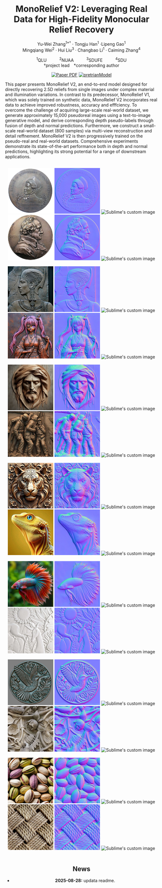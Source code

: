 <div align="center">
<h1>MonoRelief V2: Leveraging Real Data for High-Fidelity Monocular Relief Recovery
</h1>

Yu-Wei Zhang<sup>1*&dagger;</sup> · Tongju Han<sup>1</sup> ·Lipeng Gao<sup>1</sup>
<br>
Mingqiang Wei<sup>2</sup> · Hui Liu<sup>3</sup> · Changbao Li<sup>1</sup> · Caiming Zhang<sup>4</sup>

<sup>1</sup>QLU&emsp;&emsp;&emsp;<sup>2</sup>NUAA&emsp;&emsp;&emsp;<sup>3</sup>SDUFE&emsp;&emsp;&emsp;<sup>4</sup>SDU
<br>
&dagger;project lead&emsp;*corresponding author

<a href="(https://arxiv.org/abs/2508.19555v1)"><img src='https://img.shields.io/badge/arXiv-monorelief V2-red' alt='Paper PDF'></a>
<a href='Todo'><img src='https://img.shields.io/badge/pretrianModel-Monorelief V2 V2-green' alt='pretrianModel'></a>


<p align="left">This paper presents MonoRelief V2, an end-to-end model designed for directly recovering 2.5D reliefs from single images under complex material and illumination variations. In contrast to its predecessor, MonoRelief V1, which was solely trained on synthetic data, MonoRelief V2 incorporates real data to achieve improved robustness, accuracy and efffciency. To overcome the challenge of acquiring large-scale real-world dataset, we generate approximately 15,000 pseudoreal images using a text-to-image generative model, and derive corresponding depth pseudo-labels through fusion of depth and normal predictions. Furthermore, we construct a small-scale real-world dataset (800 samples) via multi-view reconstruction and detail reffnement. MonoRelief V2 is then progressively trained on the pseudo-real and real-world datasets. Comprehensive experiments demonstrate its state-of-the-art performance both in depth and normal predictions, highlighting its strong potential for a range of downstream applications. </p>

## 
<center class="half">
<img src="assets/g1.jpg" width="150"/>
<img src="assets/g1_n.jpg" width="150"/>
<img src="assets/g1.gif?raw=true" alt="Sublime's custom image" width="150"/>
<img src="assets/g2.png" width="150"/>
<img src="assets/g2_n.jpg" width="150"/>
<img src="assets/g2.gif?raw=true" alt="Sublime's custom image" width="150"/>
</center><br>

<center class="half">
<img src="assets/g3.jpg" width="150"/>
<img src="assets/g3_n.jpg" width="150"/>
<img src="assets/g3.gif?raw=true" alt="Sublime's custom image" width="150"/>
<img src="assets/g4.png" width="150"/>
<img src="assets/g4_n.jpg" width="150"/>
<img src="assets/g4.gif?raw=true" alt="Sublime's custom image" width="150"/>
</center><br>

<center class="half">
<img src="assets/g5.jpg" width="150"/>
<img src="assets/g5_n.jpg" width="150"/>
<img src="assets/g5.gif?raw=true" alt="Sublime's custom image" width="150"/>
<img src="assets/g6.jpg" width="150"/>
<img src="assets/g6_n.jpg" width="150"/>
<img src="assets/g6.gif?raw=true" alt="Sublime's custom image" width="150"/>
</center><br>

<center class="half">
<img src="assets/g7.png" width="150"/>
<img src="assets/g7_n.jpg" width="150"/>
<img src="assets/g7.gif?raw=true" alt="Sublime's custom image" width="150"/>
<img src="assets/g8.jpg" width="150"/>
<img src="assets/g8_n.jpg" width="150"/>
<img src="assets/g8.gif?raw=true" alt="Sublime's custom image" width="150"/>
</center><br>

<center class="half">
<img src="assets/g9.jpg" width="150"/>
<img src="assets/g9_n.jpg" width="150"/>
<img src="assets/g9.gif?raw=true" alt="Sublime's custom image" width="150"/>
<img src="assets/g10.jpg" width="150"/>
<img src="assets/g10_n.jpg" width="150"/>
<img src="assets/g10.gif?raw=true" alt="Sublime's custom image" width="150"/>
</center><br>

<center class="half">
<img src="assets/g11.jpg" width="150"/>
<img src="assets/g11_n.jpg" width="150"/>
<img src="assets/g11.gif?raw=true" alt="Sublime's custom image" width="150"/>
<img src="assets/g12.jpg" width="150"/>
<img src="assets/g12_n.jpg" width="150"/>
<img src="assets/g12.gif?raw=true" alt="Sublime's custom image" width="150"/>
</center><br>

<center class="half">
<img src="assets/g13.jpg" width="150"/>
<img src="assets/g13_n.jpg" width="150"/>
<img src="assets/g13.gif?raw=true" alt="Sublime's custom image" width="150"/>
<img src="assets/g14.jpg" width="150"/>
<img src="assets/g14_n.jpg" width="150"/>
<img src="assets/g14.gif?raw=true" alt="Sublime's custom image" width="150"/>
</center><br>


## News
- **2025-08-28:** updata readme.
